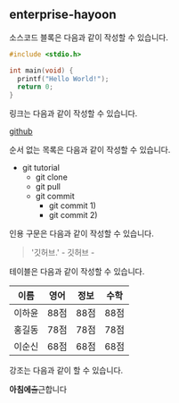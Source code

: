 ## enterprise-hayoon

소스코드 블록은 다음과 같이 작성할 수 있습니다. 

```c
#include <stdio.h>

int main(void) {
  printf("Hello World!");
  return 0;
}
```

링크는 다음과 같이 작성할 수 있습니다.

[github](github.com)

순서 없는 목록은 다음과 같이 작성할 수 있습니다.

* git tutorial 
  * git clone
  * git pull 
  * git commit 
    * git commit 1)
    * git commit 2)
    
인용 구문은 다음과 같이 작성할 수 있습니다.

> '깃허브.' - 깃허브 - 

테이블은 다음과 같이 작성할 수 있습니다.

이름|영어|정보|수학
---|---|---|---|
이하윤|88점|88점|88점|
홍길동|78점|78점|78점|
이순신|68점|68점|68점|

강조는 다음과 같이 할 수 있습니다.

**아침에**~~출근~~합니다
